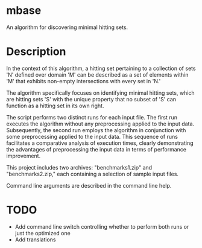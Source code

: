 # mbase

An algorithm for discovering minimal hitting sets.

# Description

In the context of this algorithm, a hitting set pertaining to a collection of sets 'N' defined over domain 'M' can be described as a set of elements within 'M' that exhibits non-empty intersections with every set in 'N.'

The algorithm specifically focuses on identifying minimal hitting sets, which are hitting sets 'S' with the unique property that no subset of 'S' can function as a hitting set in its own right.

The script performs two distinct runs for each input file. The first run executes the algorithm without any preprocessing applied to the input data. Subsequently, the second run employs the algorithm in conjunction with some preprocessing applied to the input data. This sequence of runs facilitates a comparative analysis of execution times, clearly demonstrating the advantages of preprocessing the input data in terms of performance improvement.

This project includes two archives: "benchmarks1.zip" and "benchmarks2.zip," each containing a selection of sample input files.

Command line arguments are described in the command line help.

# TODO

- Add command line switch controlling whether to perform both runs or just the optimized one
- Add translations
